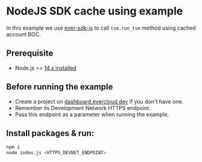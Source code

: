 # NodeJS SDK cache using example

In this example we use [ever-sdk-js](https://github.com/tonlabs/ever-sdk-js) to call `tvm.run_tvm` method using cached account BOC.

## Prerequisite

-   Node.js >= [14.x installed](https://nodejs.org)

## Before running the example

-   Create a project on [dashboard.evercloud.dev](https://dashboard.evercloud.dev) if you don't have one.
-   Remember its Development Network HTTPS endpoint.
-   Pass this endpoint as a parameter when running the example.

## Install packages & run:

```sh
npm i
node index.js <HTTPS_DEVNET_ENDPOINT>
```
